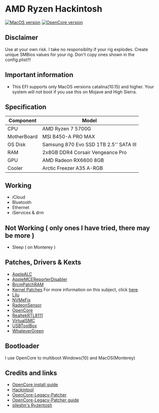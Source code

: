 # AMD Ryzen Hackintosh

[![MacOS version](https://img.shields.io/badge/Monterey-12.6-informational.svg)](https://www.apple.com/macos)
[![OpenCore version](https://img.shields.io/badge/OpenCore-0.8.4-informational.svg)](https://github.com/acidanthera/OpenCorePkg)

## Disclaimer
Use at your own risk. I take no responsiblity if your rig explodes. Create unique SMBios values for your rig. Don't copy ones shown in the config.plist!!!

## Important information
* This EFI supports only MacOS versions catalina(10.15) and higher. Your system will not boot if you use this on Mojave and High Sierra.

## Specification

| Component        | Model                                              |
| ---------------- | ---------------------------------------------------|
| CPU              | AMD Ryzen 7 5700G                                  |
| MotherBoard      | MSI B450-A PRO MAX                                 |
| OS Disk          | Samsung 870 Evo SSD 1TB 2.5'' SATA III             |
| RAM              | 2x8GB DDR4 Corsair Vengeance Pro                   |
| GPU              | AMD Radeon RX6600 8GB                              |
| Cooler    	     | Arctic Freezer A35 A-RGB          		              |

## Working

* iCloud
* Bluetooth
* Ethernet
* iServices & drm

## Not Working ( only ones I have tried, there may be more )

* Sleep ( on Monterey )

## Patches, Drivers & Kexts

* [AppleALC](https://github.com/acidanthera/AppleALC)
* [AppleMCEReporterDisabler](https://github.com/acidanthera/bugtracker/files/3703498/AppleMCEReporterDisabler.kext.zip)
* [BrcmPatchRAM](https://github.com/trulyspinach/SMCAMDProcessor)
* [Kernel Patches](https://github.com/AMD-OSX/AMD_Vanilla) For more information on this subject, click [here](https://github.com/AMD-OSX/AMD_Vanilla#read-me-first).
* [Lilu](https://github.com/acidanthera/Lilu)
* [NVMeFix](https://github.com/acidanthera/NVMeFix)
* [RadeonSensor](https://github.com/aluveitie/RadeonSensor)
* [OpenCore](https://github.com/acidanthera/OpenCorePkg)
* [RealtekRTL8111](https://github.com/Mieze/RTL8111_driver_for_OS_X)
* [VirtualSMC](https://github.com/acidanthera/VirtualSMC)
* [USBToolBox](https://github.com/USBToolBox/kext)
* [WhateverGreen](https://github.com/acidanthera/WhateverGreen)

## Bootloader

I use OpenCore to multiboot Windows(10) and MacOS(Monterey)

## Credits and links

* [OpenCore install guide](https://dortania.github.io/OpenCore-Install-Guide)
* [Hackintool](https://www.hackintosh-forum.de/forum/thread/38316-hackintool-ehemals-intel-fb-patcher)
* [OpenCore-Legacy-Patcher](https://github.com/dortania/OpenCore-Legacy-Patcher)
* [OpenCore-Legacy-Patcher guide](https://dortania.github.io/OpenCore-Legacy-Patcher)
* [sileshn's Ryzentosh](https://github.com/sileshn/Ryzentosh/)
